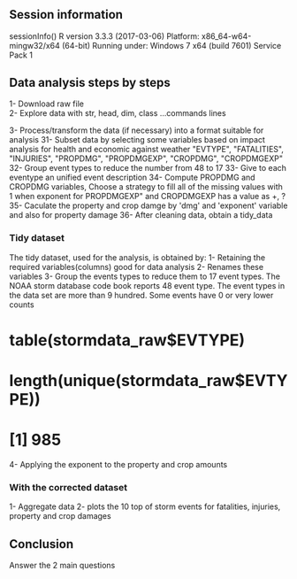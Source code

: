 # 

## Session information  
sessionInfo()
R version 3.3.3 (2017-03-06)
Platform: x86_64-w64-mingw32/x64 (64-bit)
Running under: Windows 7 x64 (build 7601) Service Pack 1


## Data analysis steps by steps     
1- Download raw file   
2- Explore data with str, head, dim, class ...commands lines     

3- Process/transform the data (if necessary) into a format suitable for analysis   31- Subset data by selecting some variables based on impact analysis for health       and economic against weather
    "EVTYPE", "FATALITIES", "INJURIES", "PROPDMG", "PROPDMGEXP", 
    "CROPDMG", "CROPDMGEXP"
 32- Group event types to reduce the number from 48 to 17
 33- Give to each eventype an unified event description
 34- Compute PROPDMG and CROPDMG variables,
    Choose a strategy to fill all of the missing values with 1 when exponent for      PROPDMGEXP" and CROPDMGEXP has a value as +, ?
 35- Caculate the property and crop damge by 'dmg' and 'exponent' variable and         also for property damage
 36- After cleaning data, obtain a tidy_data

### Tidy dataset   

The tidy dataset, used for the analysis, is obtained by:
1- Retaining the required variables(columns) good for data analysis
2- Renames these variables
3- Group the events types to reduce them to 17 event types. The NOAA storm database   code book reports 48 event type. The event types in the data set are more than 9   hundred. Some events have 0 or very lower counts
  
  # table(stormdata_raw$EVTYPE)
  # length(unique(stormdata_raw$EVTYPE))
  # [1] 985
  
4- Applying the exponent to the property and crop amounts

### With the corrected dataset
1- Aggregate data 
2- plots the 10 top of storm events for fatalities, injuries, property and crop damages

## Conclusion 
Answer the 2 main questions
 


   
